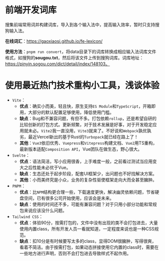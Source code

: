 # 前端开发词库
搜集前端常用词并构建词库，导入到各个输入法中，提高输入效率，暂时只支持搜狗输入法。

**在线词汇**：https://gaoxiaosi.github.io/fe-lexicon/

**使用方法**：`pnpm run convert`，将data目录下的词库转换成相应输入法词库文件格式，如搜狗的**sougou.txt**，然后将该文件上传到搜狗词库。词库地址：https://pinyin.sogou.com/dict/detail/index/148103。

# 使用最近热门技术重构小工具，浅谈体验
- `Vite`：
  - **优点**：确实小而美，轻且快，原生支持`ES Module`和`TypeScript`，开箱即用，大部分的默认配置足够使用，降低使用门槛。
  - **缺点**：Bug和不兼容问题，有但不多。打包依赖`rollup`，还是希望自研的比较创新的打包方式。更新频繁，对于技术发展是好事，对于开发稳定应用就未必。`Vite2`我一直没用，`Vite3`就来了。不好说和`Webpack`孰优孰劣，最近Vercel新出的基于Rust的`Turbopack`就已经在路上了！
  - **其他**：`Vue3`依旧优秀、`Vuepress`和`Vitepress`构建文档、`Vue2`用TS重构，最新版本适配`Composition API`，Vue团队在做生态，野心很大。
- `Svelte`：
  - **优点**：语法简洁，写小应用很香，上手难度一般，之前看过测试当应用变大之后性能未必优于Vue。
  - **缺点**：生态还处于起步阶段，配套UI框架少，出问题也不好找解决方案。
  - **其他**：小而美终究是小众，业务的复杂性驱使框架走向大而全甚至臃肿。
- `PNPM`：
  - **优点**：比`NPM`结构更合理一些，下载速度更快，解决幽灵依赖问题，节省硬盘空间，已有很多公司开始使用，应该会是未来。
  - **缺点**：使用的时间还不多，可能有兼容问题？对于只用小部分功能和常规包来说应该没什么问题。
- `Tailwind CSS`：
  - **优点**：体验90分，按需打包的，文件中没有出现的类不会打包进去，大量使用内置class，所有开发人员一看就知道，一定程度来说也是一种CSS规范。
  - **缺点**：扣10分是有时候要写太多的class，显得DOM很臃肿，写得很爽，看着不简洁。由于按需打包，如果动态拼接使用它内置的class时，需要在一些地方进行声明，否则不会打包进去导致样式不起作用。